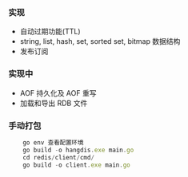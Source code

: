

### 实现
- 自动过期功能(TTL)
-  string, list, hash, set, sorted set, bitmap 数据结构
- 发布订阅

### 实现中

- AOF 持久化及 AOF 重写
- 加载和导出 RDB 文件


### 手动打包
```jsx
    go env 查看配置环境
    go build -o hangdis.exe main.go
    cd redis/client/cmd/
    go build -o client.exe main.go
```